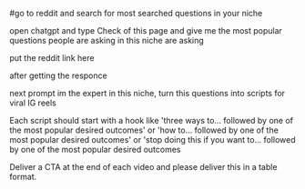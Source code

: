 #go to reddit and search for most searched questions in your niche

open chatgpt and type
  Check of this page and give me the most popular questions people are asking in this niche are asking
  
  put the reddit link here

  after getting the responce 

next prompt
  im the expert in this niche, turn this questions into scripts for viral IG reels

   Each script should start with a hook like 'three ways to... followed by one of the most popular desired outcomes' or 
  'how to... followed by one of the most popular desired outcomes' or 'stop doing this if you want to... followed by one of the most popular desired outcomes

  Deliver a CTA at the end of each video and please deliver this in a table format.
